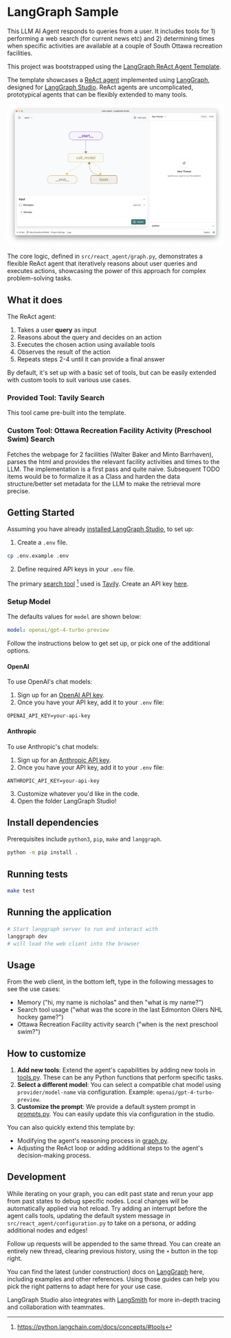 # LangGraph Sample

This LLM AI Agent responds to queries from a user. It includes tools for 1) performing a web search (for current news etc) and 2) determining times when specific activities are available at a couple of South Ottawa recreation facilities.

This project was bootstrapped using the [LangGraph ReAct Agent Template](https://github.com/langchain-ai/react-agent).

The template showcases a [ReAct agent](https://arxiv.org/abs/2210.03629) implemented using [LangGraph](https://github.com/langchain-ai/langgraph), designed for [LangGraph Studio](https://github.com/langchain-ai/langgraph-studio). ReAct agents are uncomplicated, prototypical agents that can be flexibly extended to many tools.

![Graph view in LangGraph studio UI](./static/studio_ui.png)

The core logic, defined in `src/react_agent/graph.py`, demonstrates a flexible ReAct agent that iteratively reasons about user queries and executes actions, showcasing the power of this approach for complex problem-solving tasks.

## What it does

The ReAct agent:

1. Takes a user **query** as input
2. Reasons about the query and decides on an action
3. Executes the chosen action using available tools
4. Observes the result of the action
5. Repeats steps 2-4 until it can provide a final answer

By default, it's set up with a basic set of tools, but can be easily extended with custom tools to suit various use cases.

### Provided Tool: Tavily Search

This tool came pre-built into the template.

### Custom Tool: Ottawa Recreation Facility Activity (Preschool Swim) Search

Fetches the webpage for 2 facilities (Walter Baker and Minto Barrhaven), parses the html and provides the relevant facility activities and times to the LLM. The implementation is a first pass and quite naive. Subsequent TODO items would be to formalize it as a Class and harden the data structure/better set metadata for the LLM to make the retrieval more precise.

## Getting Started

Assuming you have already [installed LangGraph Studio](https://github.com/langchain-ai/langgraph-studio?tab=readme-ov-file#download), to set up:

1. Create a `.env` file.

```bash
cp .env.example .env
```

2. Define required API keys in your `.env` file.

The primary [search tool](./src/react_agent/tools.py) [^1] used is [Tavily](https://tavily.com/). Create an API key [here](https://app.tavily.com/sign-in).

### Setup Model

The defaults values for `model` are shown below:

```yaml
model: openai/gpt-4-turbo-preview
```

Follow the instructions below to get set up, or pick one of the additional options.

#### OpenAI

To use OpenAI's chat models:

1. Sign up for an [OpenAI API key](https://platform.openai.com/signup).
2. Once you have your API key, add it to your `.env` file:

```
OPENAI_API_KEY=your-api-key
```

#### Anthropic

To use Anthropic's chat models:

1. Sign up for an [Anthropic API key](https://console.anthropic.com/).
2. Once you have your API key, add it to your `.env` file:

```
ANTHROPIC_API_KEY=your-api-key
```

3. Customize whatever you'd like in the code.
4. Open the folder LangGraph Studio!

## Install dependencies

Prerequisites include `python3`, `pip`, `make` and `langgraph`.

```bash
python -m pip install .
```

## Running tests

```bash
make test
```

## Running the application

```bash
# Start langgraph server to run and interact with
langgraph dev
# will load the web client into the browser
```

## Usage

From the web client, in the bottom left, type in the following messages to see the use cases:
  * Memory ("hi, my name is nicholas" and then "what is my name?")
  * Search tool usage ("what was the score in the last Edmonton Oilers NHL hockey game?")
  * Ottawa Recreation Facility activity search ("when is the next preschool swim?")

## How to customize

1. **Add new tools**: Extend the agent's capabilities by adding new tools in [tools.py](./src/react_agent/tools.py). These can be any Python functions that perform specific tasks.
2. **Select a different model**: You can select a compatible chat model using `provider/model-name` via configuration. Example: `openai/gpt-4-turbo-preview`.
3. **Customize the prompt**: We provide a default system prompt in [prompts.py](./src/react_agent/prompts.py). You can easily update this via configuration in the studio.

You can also quickly extend this template by:

- Modifying the agent's reasoning process in [graph.py](./src/react_agent/graph.py).
- Adjusting the ReAct loop or adding additional steps to the agent's decision-making process.

## Development

While iterating on your graph, you can edit past state and rerun your app from past states to debug specific nodes. Local changes will be automatically applied via hot reload. Try adding an interrupt before the agent calls tools, updating the default system message in `src/react_agent/configuration.py` to take on a persona, or adding additional nodes and edges!

Follow up requests will be appended to the same thread. You can create an entirely new thread, clearing previous history, using the `+` button in the top right.

You can find the latest (under construction) docs on [LangGraph](https://github.com/langchain-ai/langgraph) here, including examples and other references. Using those guides can help you pick the right patterns to adapt here for your use case.

LangGraph Studio also integrates with [LangSmith](https://smith.langchain.com/) for more in-depth tracing and collaboration with teammates.

[^1]: https://python.langchain.com/docs/concepts/#tools
